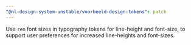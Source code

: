 ```yaml
---
"@nl-design-system-unstable/voorbeeld-design-tokens": patch
---
```


Use `rem` font sizes in typography tokens for line-height and font-size, to support user preferences for increased line-heights and font-sizes.
